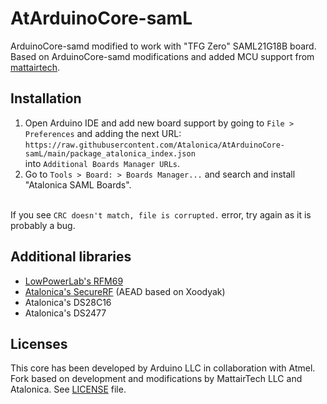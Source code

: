 # AtArduinoCore-samL
ArduinoCore-samd modified to work with "TFG Zero" SAML21G18B board.<br>
Based on ArduinoCore-samd modifications and added MCU support from [mattairtech](https://github.com/mattairtech/ArduinoCore-samd).

## Installation
1. Open Arduino IDE and add new board support by going to `File > Preferences` and adding the next URL:<br>
`https://raw.githubusercontent.com/Atalonica/AtArduinoCore-samL/main/package_atalonica_index.json`<br>
into `Additional Boards Manager URLs`.
3. Go to `Tools > Board: > Boards Manager...` and search and install "Atalonica SAML Boards".<br><br>
 
If you see `CRC doesn't match, file is corrupted.` error, try again as it is probably a bug.

## Additional libraries
- [LowPowerLab's RFM69](https://github.com/LowPowerLab/RFM69/)
- [Atalonica's SecureRF](https://github.com/Atalonica/SecureRF) (AEAD based on Xoodyak)
- Atalonica's DS28C16
- Atalonica's DS2477

## Licenses

This core has been developed by Arduino LLC in collaboration with Atmel.
Fork based on development and modifications by MattairTech LLC and Atalonica.
See [LICENSE](https://github.com/Atalonica/AtArduinoCore-samL/blob/main/LICENSE) file.
